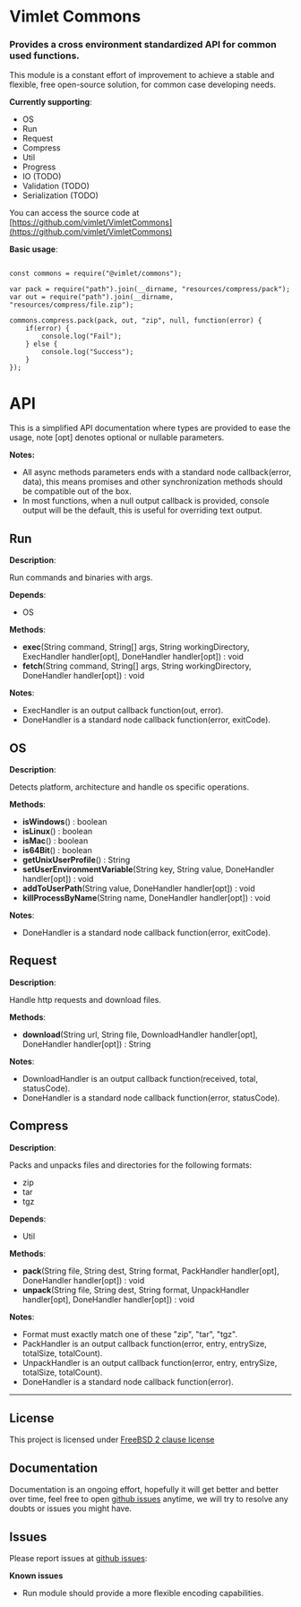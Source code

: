 # Vimlet Commons

### Provides a cross environment standardized API for common used functions. 

This module is a constant effort of improvement to achieve a stable and flexible, free open-source solution, for common case developing needs.

**Currently supporting**:

- OS
- Run
- Request
- Compress
- Util
- Progress
- IO (TODO)
- Validation (TODO)
- Serialization (TODO)

You can access the source code at [https://github.com/vimlet/VimletCommons](https://github.com/vimlet/VimletCommons)

**Basic usage**:

```

const commons = require("@vimlet/commons");

var pack = require("path").join(__dirname, "resources/compress/pack");
var out = require("path").join(__dirname, "resources/compress/file.zip");

commons.compress.pack(pack, out, "zip", null, function(error) {
    if(error) {
        console.log("Fail");
    } else {
        console.log("Success");
    }
});

```

# API

This is a simplified API documentation where types are provided to ease the usage, note [opt] denotes optional or nullable parameters.

**Notes:**
- All async methods parameters ends with a standard node callback(error, data), this means promises and other synchronization methods should be compatible out of the box.
- In most functions, when a null output callback is provided, console output will be the default, this is useful for overriding text output.

## Run

**Description**:

Run commands and binaries with args.

**Depends**:

- OS

**Methods**:

- **exec**(String command, String[] args, String workingDirectory, ExecHandler handler[opt], DoneHandler handler[opt]) : void
- **fetch**(String command, String[] args, String workingDirectory, DoneHandler handler[opt]) : void

**Notes**:

- ExecHandler is an output callback function(out, error).
- DoneHandler is a standard node callback function(error, exitCode).

## OS

**Description**:

Detects platform, architecture and handle os specific operations.

**Methods**:

- **isWindows**() : boolean
- **isLinux**() : boolean
- **isMac**() : boolean
- **is64Bit**() : boolean
- **getUnixUserProfile**() : String
- **setUserEnvironmentVariable**(String key, String value, DoneHandler handler[opt]) : void
- **addToUserPath**(String value, DoneHandler handler[opt]) : void
- **killProcessByName**(String name, DoneHandler handler[opt]) : void

**Notes**:

- DoneHandler is a standard node callback function(error, exitCode).

## Request

**Description**:

Handle http requests and download files.

**Methods**:

- **download**(String url, String file, DownloadHandler handler[opt], DoneHandler handler[opt]) : String

**Notes**:

- DownloadHandler is an output callback function(received, total, statusCode).
- DoneHandler is a standard node callback function(error, statusCode).

## Compress

**Description**:

Packs and unpacks files and directories for the following formats:
- zip
- tar
- tgz

**Depends**:

- Util


**Methods**:

- **pack**(String file, String dest, String format, PackHandler handler[opt],  DoneHandler handler[opt]) : void
- **unpack**(String file, String dest, String format, UnpackHandler handler[opt],  DoneHandler handler[opt]) : void

**Notes**:

- Format must exactly match one of these "zip", "tar", "tgz".
- PackHandler is an output callback function(error, entry, entrySize, totalSize, totalCount).
- UnpackHandler is an output callback function(error, entry, entrySize, totalSize, totalCount).
- DoneHandler is a standard node callback function(error).

--------------------------------------------------------------------------

## License 
This project is licensed under [FreeBSD 2 clause license](https://spdx.org/licenses/BSD-2-Clause-FreeBSD.html#licenseText)

## Documentation
Documentation is an ongoing effort, hopefully it will get better and better over time, feel free to open 
[github issues](https://github.com/vimlet/VimletCommons) anytime, we will try to resolve any doubts or issues you might have.

## Issues
Please report issues at [github issues](https://github.com/vimlet/VimletCommons):

**Known issues**
- Run module should provide a more flexible encoding capabilities.
